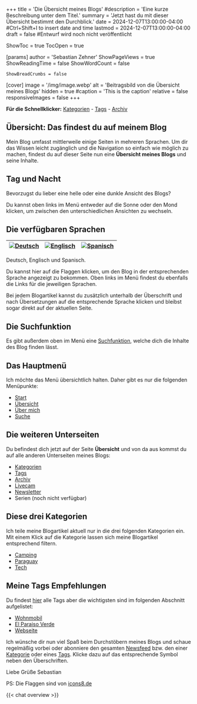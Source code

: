 +++
title = 'Die Übersicht meines Blogs'
#description = 'Eine kurze Beschreibung unter dem Titel.'
summary = 'Jetzt hast du mit dieser Übersicht bestimmt den Durchblick.'
date = 2024-12-07T13:00:00-04:00 #Ctrl+Shift+I to insert date and time
lastmod = 2024-12-07T13:00:00-04:00
draft = false #Entwurf wird noch nicht veröffentlicht

ShowToc = true
TocOpen = true

[params]
    author = 'Sebastian Zehner'
    ShowPageViews = true
    ShowReadingTime = false
    ShowWordCount = false

    ShowBreadCrumbs = false

[cover]
    image = '/img/image.webp'
    alt = 'Beitragsbild von die Übersicht meines Blogs'
    hidden = true
    #caption = 'This is the caption'
    relative = false
    responsiveImages = false
+++

**Für die Schnellklicker:** [Kategorien](/de/categories/) - [Tags](/de/tags/) - [Archiv](/de/archives/)

## Übersicht: Das findest du auf meinem Blog

Mein Blog umfasst mittlerweile einige Seiten in mehreren Sprachen. Um dir das Wissen leicht zugänglich und die Navigation so einfach wie möglich zu machen, findest du auf dieser Seite nun eine **Übersicht meines Blogs** und seine Inhalte.

## Tag und Nacht

Bevorzugst du lieber eine helle oder eine dunkle Ansicht des Blogs?

Du kannst oben links im Menü entweder auf die Sonne oder den Mond klicken, um zwischen den unterschiedlichen Ansichten zu wechseln.

## Die verfügbaren Sprachen

| [![Deutsch](/img/icons8-deutschland-96.png)](/de/overview/) | [![Englisch](/img/icons8-usa-96.png)](/overview/) | [![Spanisch](/img/icons8-spanien-2-96.png)](/es/overview/) |
| ----------------------------------------------------------- | ------------------------------------------------- | ---------------------------------------------------------- |

Deutsch, Englisch und Spanisch.

Du kannst hier auf die Flaggen klicken, um den Blog in der entsprechenden Sprache angezeigt zu bekommen. Oben links im Menü findest du ebenfalls die Links für die jeweiligen Sprachen.

Bei jedem Blogartikel kannst du zusätzlich unterhalb der Überschrift und nach Übersetzungen auf die entsprechende Sprache klicken und bleibst sogar direkt auf der aktuellen Seite.

## Die Suchfunktion

Es gibt außerdem oben im Menü eine [Suchfunktion](/de/search/), welche dich die Inhalte des Blog finden lässt.

## Das Hauptmenü

Ich möchte das Menü übersichtlich halten. Daher gibt es nur die folgenden Menüpunkte:

- [Start](/de/)
- [Übersicht](/de/overview/)
- [Über mich](/de/about/)
- [Suche](/de/search/)

## Die weiteren Unterseiten

Du befindest dich jetzt auf der Seite **Übersicht** und von da aus kommst du auf alle anderen Unterseiten meines Blogs:

- [Kategorien](/de/categories/)
- [Tags](/de/tags/)
- [Archiv](/de/archives/)
- [Livecam](/de/livecam/)
- [Newsletter](/de/newsletter/)
- Serien (noch nicht verfügbar)

## Diese drei Kategorien

Ich teile meine Blogartikel aktuell nur in die drei folgenden Kategorien ein. Mit einem Klick auf die Kategorie lassen sich meine Blogartikel entsprechend filtern.

- [Camping](/de/categories/camping/)
- [Paraguay](/de/categories/paraguay/)
- [Tech](/de/categories/tech/)

## Meine Tags Empfehlungen

Du findest [hier](/de/tags/) alle Tags aber die wichtigsten sind im folgenden Abschnitt aufgelistet:

- [Wohnmobil](/de/tags/wohnmobil/)
- [El Paraiso Verde](/de/tags/el-paraiso-verde/)
- [Webseite](/de/tags/webseite/)

Ich wünsche dir nun viel Spaß beim Durchstöbern meines Blogs und schaue regelmäßig vorbei oder abonniere den gesamten [Newsfeed](/de/posts/index.xml) bzw. den einer [Kategorie](/de/categories/) oder eines [Tags](/de/tags/). Klicke dazu auf das entsprechende Symbol neben den Überschriften.

Liebe Grüße Sebastian

PS: Die Flaggen sind von [icons8.de](https://icons8.de/)

{{< chat overview >}}
